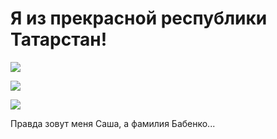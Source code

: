 # Я из прекрасной республики Татарстан!
![](https://avatanplus.com/files/resources/original/5ac034364be381627ecbf427.png)

![](https://avatanplus.com/files/resources/original/58de5607226f715b24800be5.png)

![](https://www.victoria-group.ru/interesting/chak-chak/img/img-2.png)

Правда зовут меня Саша, а фамилия Бабенко...